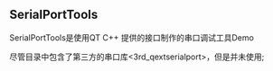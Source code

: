 ## SerialPortTools

SerialPortTools是使用QT C++ 提供的接口制作的串口调试工具Demo

尽管目录中包含了第三方的串口库<3rd_qextserialport>，但是并未使用;
